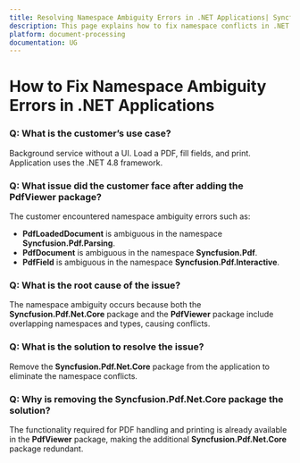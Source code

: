```yaml
---
title: Resolving Namespace Ambiguity Errors in .NET Applications| Syncfusion
description: This page explains how to fix namespace conflicts in .NET applications caused by using Syncfusion PDF packages like Syncfusion.Pdf.Net.Core and PdfViewer
platform: document-processing
documentation: UG
---
```


# How to Fix Namespace Ambiguity Errors in .NET Applications
### Q: What is the customer’s use case?
Background service without a UI.
Load a PDF, fill fields, and print.
Application uses the .NET 4.8 framework.
### Q: What issue did the customer face after adding the PdfViewer package?
The customer encountered namespace ambiguity errors such as:
* **PdfLoadedDocument** is ambiguous in the namespace **Syncfusion.Pdf.Parsing**.
* **PdfDocument** is ambiguous in the namespace **Syncfusion.Pdf**.
* **PdfField** is ambiguous in the namespace **Syncfusion.Pdf.Interactive**.
### Q: What is the root cause of the issue?
The namespace ambiguity occurs because both the **Syncfusion.Pdf.Net.Core** package and the **PdfViewer** package include overlapping namespaces and types, causing conflicts.

### Q: What is the solution to resolve the issue?
Remove the **Syncfusion.Pdf.Net.Core** package from the application to eliminate the namespace conflicts.

### Q: Why is removing the Syncfusion.Pdf.Net.Core package the solution?
The functionality required for PDF handling and printing is already available in the **PdfViewer** package, making the additional **Syncfusion.Pdf.Net.Core** package redundant.